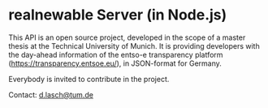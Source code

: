 # realnewable Server (in Node.js)

This API is an open source project, developed in the scope of a master thesis at the Technical University of Munich. It is providing developers with the day-ahead information of the entso-e transparency platform (https://transparency.entsoe.eu/), in JSON-format for Germany. 

Everybody is invited to contribute in the project. 

Contact: d.lasch@tum.de

